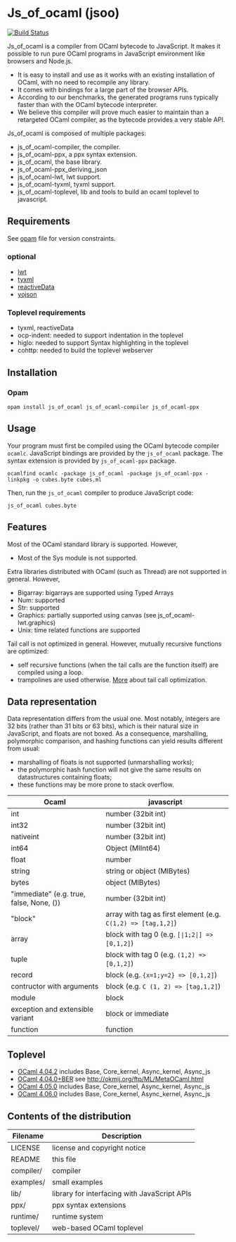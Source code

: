 # Js_of_ocaml (jsoo)

[![Build Status](https://github.com/ocsigen/js_of_ocaml/workflows/build/badge.svg?branch=master)](https://github.com/ocsigen/js_of_ocaml/actions)

Js_of_ocaml is a compiler from OCaml bytecode to JavaScript. It makes it
possible to run pure OCaml programs in JavaScript environment like browsers and
Node.js.

- It is easy to install and use as it works with an existing installation of
  OCaml, with no need to recompile any library.
- It comes with bindings for a large part of the browser APIs.
- According to our benchmarks, the generated programs runs typically faster than
  with the OCaml bytecode interpreter.
- We believe this compiler will prove much easier to maintain than a retargeted
  OCaml compiler, as the bytecode provides a very stable API.

Js_of_ocaml is composed of multiple packages:
- js_of_ocaml-compiler, the compiler.
- js_of_ocaml-ppx, a ppx syntax extension.
- js_of_ocaml, the base library.
- js_of_ocaml-ppx_deriving_json
- js_of_ocaml-lwt, lwt support.
- js_of_ocaml-tyxml, tyxml support.
- js_of_ocaml-toplevel, lib and tools to build an ocaml toplevel to
  javascript.

## Requirements

See
[opam](https://github.com/ocsigen/js_of_ocaml/blob/master/js_of_ocaml-compiler.opam)
file for version constraints.

### optional

- [lwt](https://github.com/ocsigen/lwt)
- [tyxml](https://github.com/ocsigen/tyxml)
- [reactiveData](https://github.com/ocsigen/reactiveData)
- [yojson](https://github.com/mjambon/yojson)

### Toplevel requirements

- tyxml, reactiveData
- ocp-indent: needed to support indentation in the toplevel
- higlo: needed to support Syntax highlighting in the toplevel
- cohttp: needed to build the toplevel webserver

## Installation

### Opam

```
opam install js_of_ocaml js_of_ocaml-compiler js_of_ocaml-ppx
```

## Usage

Your program must first be compiled using the OCaml bytecode compiler `ocamlc`.
JavaScript bindings are provided by the `js_of_ocaml` package. The syntax
extension is provided by `js_of_ocaml-ppx` package.

```
ocamlfind ocamlc -package js_of_ocaml -package js_of_ocaml-ppx -linkpkg -o cubes.byte cubes.ml
```

Then, run the `js_of_ocaml` compiler to produce JavaScript code:

```
js_of_ocaml cubes.byte
```

## Features

Most of the OCaml standard library is supported. However,

- Most of the Sys module is not supported.

Extra libraries distributed with OCaml (such as Thread) are not supported in
general. However,

- Bigarray: bigarrays are supported using Typed Arrays
- Num: supported
- Str: supported
- Graphics: partially supported using canvas (see js_of_ocaml-lwt.graphics)
- Unix: time related functions are supported

Tail call is not optimized in general. However, mutually recursive functions are
optimized:

- self recursive functions (when the tail calls are the function itself) are
  compiled using a loop.
- trampolines are used otherwise.
  [More](http://ocsigen.org/js_of_ocaml/dev/manual/tailcall) about tail call
  optimization.

## Data representation

Data representation differs from the usual one. Most notably, integers are 32
bits (rather than 31 bits or 63 bits), which is their natural size in
JavaScript, and floats are not boxed. As a consequence, marshalling, polymorphic
comparison, and hashing functions can yield results different from usual:

- marshalling of floats is not supported (unmarshalling works);
- the polymorphic hash function will not give the same results on datastructures
  containing floats;
- these functions may be more prone to stack overflow.

| Ocaml | javascript |
| ------------- | ------------- |
| int   | number (32bit int)  |
| int32 | number (32bit int)  |
| nativeint | number (32bit int)  |
| int64 | Object (MlInt64) |
| float | number |
| string | string or object (MlBytes) |
| bytes | object (MlBytes) |
| "immediate" (e.g. true, false, None, ()) | number (32bit int) |
| "block" | array with tag as first element (e.g. `C(1,2) => [tag,1,2]`) |
| array | block with tag 0 (e.g. `[\|1;2\|] => [0,1,2]`) |
| tuple | block with tag 0 (e.g. `(1,2) => [0,1,2]`) |
| record | block (e.g. `{x=1;y=2} => [0,1,2]`) |
| contructor with arguments | block (e.g. `C (1, 2) => [tag,1,2]`) |
| module | block |
| exception and extensible variant | block or immediate |
| function | function |



## Toplevel

- [OCaml 4.04.2](http://ocsigen.github.io/js_of_ocaml/toplevel/#version=4.04.2)
  includes Base, Core_kernel, Async_kernel, Async_js
- [OCaml 4.04.0+BER](http://ocsigen.github.io/js_of_ocaml/toplevel/#version=4.04.0+BER)
  see http://okmij.org/ftp/ML/MetaOCaml.html
- [OCaml 4.05.0](http://ocsigen.github.io/js_of_ocaml/toplevel/#version=4.05.0)
  includes Base, Core_kernel, Async_kernel, Async_js
- [OCaml 4.06.0](http://ocsigen.github.io/js_of_ocaml/toplevel/#version=4.06.0)
  includes Base, Core_kernel, Async_kernel, Async_js

## Contents of the distribution

| Filename    | Description                                  |
| ----------- | -------------------------------------------- |
| LICENSE     | license and copyright notice                 |
| README      | this file                                    |
| compiler/   | compiler                                     |
| examples/   | small examples                               |
| lib/        | library for interfacing with JavaScript APIs |
| ppx/        | ppx syntax extensions                        |
| runtime/    | runtime system                               |
| toplevel/   | web-based OCaml toplevel                     |
